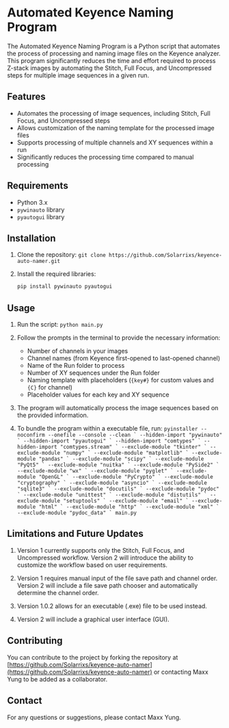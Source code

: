 # Automated Keyence Naming Program

The Automated Keyence Naming Program is a Python script that automates the process of processing and naming image files on the Keyence analyzer. This program significantly reduces the time and effort required to process Z-stack images by automating the Stitch, Full Focus, and Uncompressed steps for multiple image sequences in a given run.

## Features

- Automates the processing of image sequences, including Stitch, Full Focus, and Uncompressed steps
- Allows customization of the naming template for the processed image files
- Supports processing of multiple channels and XY sequences within a run
- Significantly reduces the processing time compared to manual processing

## Requirements

- Python 3.x
- `pywinauto` library
- `pyautogui` library

## Installation

1. Clone the repository:
   `git clone https://github.com/Solarrixs/keyence-auto-namer.git`

2. Install the required libraries:
   ```bash
   pip install pywinauto pyautogui
   ```

## Usage

1. Run the script:
   `python main.py`

2. Follow the prompts in the terminal to provide the necessary information:
   - Number of channels in your images
   - Channel names (from Keyence first-opened to last-opened channel)
   - Name of the Run folder to process
   - Number of XY sequences under the Run folder
   - Naming template with placeholders (`{key#}` for custom values and `{C}` for channel)
   - Placeholder values for each key and XY sequence

3. The program will automatically process the image sequences based on the provided information.

4. To bundle the program within a executable file, run: 
```pyinstaller --noconfirm --onefile --console --clean `
  --hidden-import "pywinauto" `
  --hidden-import "pyautogui" `
  --hidden-import "comtypes" `
  --hidden-import "comtypes.stream" `
  --exclude-module "tkinter" `
  --exclude-module "numpy" `
  --exclude-module "matplotlib" `
  --exclude-module "pandas" `
  --exclude-module "scipy" `
  --exclude-module "PyQt5" `
  --exclude-module "nuitka" `
  --exclude-module "PySide2" `
  --exclude-module "wx" `
  --exclude-module "pyglet" `
  --exclude-module "OpenGL" `
  --exclude-module "PyCrypto" `
  --exclude-module "cryptography" `
  --exclude-module "asyncio" `
  --exclude-module "sqlite3" `
  --exclude-module "docutils" `
  --exclude-module "pydoc" `
  --exclude-module "unittest" `
  --exclude-module "distutils" `
  --exclude-module "setuptools" `
  --exclude-module "email" `
  --exclude-module "html" `
  --exclude-module "http" `
  --exclude-module "xml" `
  --exclude-module "pydoc_data" `
  main.py```

## Limitations and Future Updates

1. Version 1 currently supports only the Stitch, Full Focus, and Uncompressed workflow. Version 2 will introduce the ability to customize the workflow based on user requirements.

2. Version 1 requires manual input of the file save path and channel order. Version 2 will include a file save path chooser and automatically determine the channel order.

3. Version 1.0.2 allows for an executable (.exe) file to be used instead.

4. Version 2 will include a graphical user interface (GUI).

## Contributing

You can contribute to the project by forking the repository at [https://github.com/Solarrixs/keyence-auto-namer](https://github.com/Solarrixs/keyence-auto-namer) or contacting Maxx Yung to be added as a collaborator.

## Contact

For any questions or suggestions, please contact Maxx Yung.